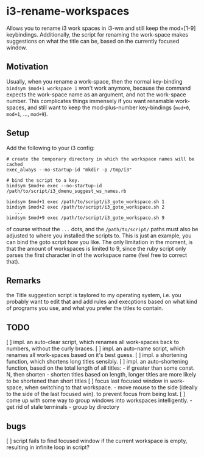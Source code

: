# i3-rename-workspaces
Allows you to rename i3 work spaces in i3-wm and still keep the mod+[1-9]
keybindings.
Additionally, the script for renaming the work-space makes suggestions
on what the title can be, based on the currently focused window.

## Motivation 
Usually, when you rename a work-space, then the normal key-binding
`bindsym $mod+1 workspace 1` won't work anymore, because the command expects
the work-space name as an argument, and not the work-space number. This
complicates things immensely if you want renamable work-spaces, and still want
to keep the mod-plus-number key-bindings (`mod+0`, `mod+1`, ..., `mod+9`).

## Setup
Add the following to your i3 config:
```
# create the temporary directory in which the workspace names will be cached
exec_always --no-startup-id "mkdir -p /tmp/i3"

# bind the script to a key. 
bindsym $mod+o exec --no-startup-id /path/to/script/i3_dmenu_suggest_ws_names.rb

bindsym $mod+1 exec /path/to/script/i3_goto_workspace.sh 1
bindsym $mod+2 exec /path/to/script/i3_goto_workspace.sh 2
   ...
bindsym $mod+9 exec /path/to/script/i3_goto_workspace.sh 9
```
of course without the `...` dots, and the `/path/to/script/` paths must also be
adjusted to where you installed the scripts to. This is just an example, you
can bind the goto script how you like. The only limitation in the moment, is
that the amount of workspaces is limited to 9, since the ruby script only
parses the first character in of the workspace name (feel free to correct that).

## Remarks
the Title suggestion script is taylored to my operating system, i.e. you
probably want to edit that and add rules and execptions based on what kind of
programs you use, and what you prefer the titles to contain.

## TODO
[ ] impl. an auto-clear script, which renames all work-spaces back to numbers,
    without the curly braces.
[ ] impl. an auto-name script, which renames all work-spaces based on it's best
    guess.
[ ] impl. a shortening function, which shortens long titles sensibly.
[ ] impl. an auto-shortening function, based on the total length of all titles:
	- if greater than some const. N, then shorten
	- shorten titles based on length, longer titles are more likely to be
     shortened than short titles
[ ] focus last focused window in work-space, when switching to that workspace.
    - move mouse to the side (ideally to the side of the last focused win).
      to prevent focus from being lost.
[ ] come up with some way to group windows into workspaces intelligently.
    - get rid of stale terminals
    - group by directory

## bugs
[ ] script fails to find focused window if the current workspace is empty,
    resulting in infinite loop in script?

